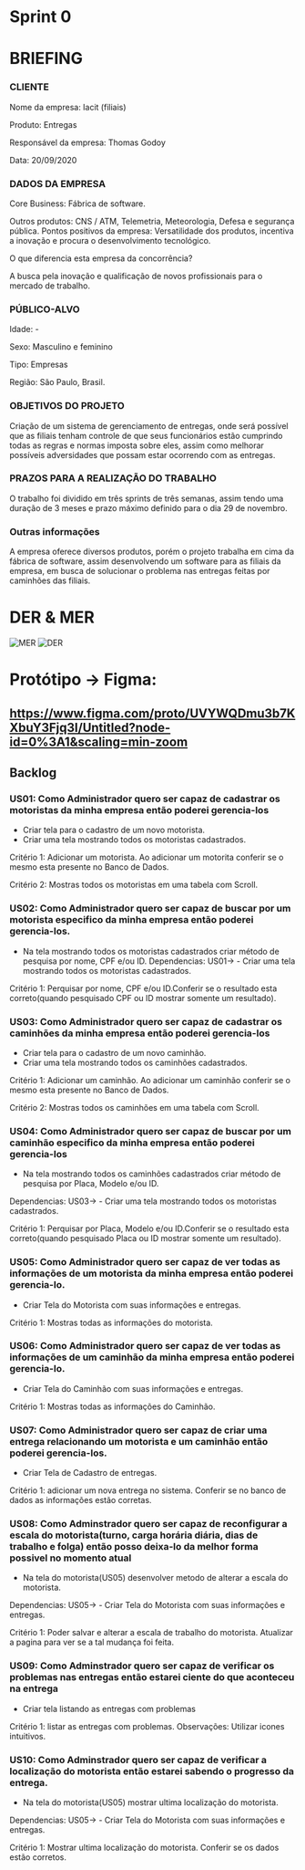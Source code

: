 
# Sprint 0

# BRIEFING 
### CLIENTE
Nome da empresa: Iacit (filiais)

Produto: Entregas

Responsável da empresa: Thomas Godoy

Data: 20/09/2020

### DADOS DA EMPRESA

Core Business: Fábrica de software.

Outros produtos: CNS / ATM, Telemetria, Meteorologia, Defesa e segurança pública.
Pontos positivos da empresa: Versatilidade dos produtos, incentiva a inovação e procura o desenvolvimento tecnológico.

O que diferencia esta empresa da concorrência?

A busca pela inovação e qualificação de novos profissionais para o mercado de trabalho.

### PÚBLICO-ALVO
Idade: -

Sexo: Masculino e feminino

Tipo: Empresas

Região: São Paulo, Brasil.

### OBJETIVOS DO PROJETO
Criação de um sistema de gerenciamento de entregas, onde será possível que as filiais tenham controle de que seus funcionários estão cumprindo todas as regras e normas imposta sobre eles, assim como melhorar possíveis adversidades que possam estar ocorrendo com as entregas.

### PRAZOS PARA A REALIZAÇÃO DO TRABALHO
O trabalho foi dividido em três sprints de três semanas, assim tendo uma
duração de 3 meses e prazo máximo definido para o dia 29 de novembro.
### Outras informações
A empresa oferece diversos produtos, porém o projeto trabalha em cima da
fábrica de software, assim desenvolvendo um software para as filiais da
empresa, em busca de solucionar o problema nas entregas feitas por
caminhões das filiais.


# DER & MER

![MER](https://cdn.discordapp.com/attachments/255045329081073684/759419030456500244/56.jpg?raw=true)
![DER](https://cdn.discordapp.com/attachments/255045329081073684/759450891282546740/logiciTeste1.jpg?raw=true)


# Protótipo -> Figma:

## https://www.figma.com/proto/UVYWQDmu3b7KXbuY3Fjq3I/Untitled?node-id=0%3A1&scaling=min-zoom


## Backlog


### US01: Como Administrador quero ser capaz de cadastrar os motoristas da minha empresa então poderei gerencia-los

 - Criar tela para o cadastro de um novo motorista.
 - Criar uma tela mostrando todos os motoristas cadastrados.
 
Critério 1: Adicionar um motorista. Ao adicionar um motorita conferir se o mesmo esta presente no Banco de Dados.

Critério 2: Mostras todos os motoristas em uma tabela com Scroll.

### US02: Como Administrador quero ser capaz de buscar por um motorista especifico da minha empresa então poderei gerencia-los.
- Na tela mostrando todos os motoristas cadastrados criar método de pesquisa por nome, CPF e/ou ID.
Dependencias: US01-> - Criar uma tela mostrando todos os motoristas cadastrados.

Critério 1: Perquisar por nome, CPF e/ou ID.Conferir se o resultado esta correto(quando pesquisado CPF ou ID mostrar somente um resultado).
 
### US03: Como Administrador quero ser capaz de cadastrar os caminhões da minha empresa então poderei gerencia-los

 - Criar tela para o cadastro de um novo caminhão.
 - Criar uma tela mostrando todos os caminhões cadastrados.
 
 Critério 1: Adicionar um caminhão. Ao adicionar um caminhão conferir se o mesmo esta presente no Banco de Dados.
 
Critério 2: Mostras todos os caminhões em uma tabela com Scroll.

### US04: Como Administrador quero ser capaz de buscar por um caminhão especifico da minha empresa então poderei gerencia-los

 - Na tela mostrando todos os caminhões cadastrados criar método de pesquisa por Placa, Modelo e/ou ID.
 
Dependencias: US03-> - Criar uma tela mostrando todos os motoristas cadastrados.

Critério 1: Perquisar por Placa, Modelo e/ou ID.Conferir se o resultado esta correto(quando pesquisado Placa ou ID mostrar somente um resultado).


### US05: Como Administrador quero ser capaz de ver todas as informações de um motorista da minha empresa então poderei gerencia-lo.

 -  Criar Tela do Motorista com suas informações e entregas.
 
   Critério 1: Mostras todas as informações do motorista.
   
### US06: Como Administrador quero ser capaz de ver todas as informações de um caminhão da minha empresa então poderei gerencia-lo.

 -  Criar Tela do Caminhão com suas informações e entregas.
 
   Critério 1: Mostras todas as informações do Caminhão.
   
   
### US07: Como Administrador quero ser capaz de criar uma entrega relacionando um motorista e um caminhão então poderei gerencia-los.

 -  Criar Tela de Cadastro de entregas.
 
   Critério 1: adicionar um nova entrega no sistema. Conferir se no banco de dados as informações estão corretas.
   

### US08: Como Adminstrador quero ser capaz de reconfigurar a escala do motorista(turno, carga horária diária, dias de trabalho e folga) então posso deixa-lo da melhor forma possivel no momento atual

 - Na tela do motorista(US05) desenvolver metodo de alterar  a escala do motorista.
 
 Dependencias: US05-> - Criar Tela do Motorista com suas informações e entregas.

Critério 1: Poder salvar e alterar a escala de trabalho do motorista. Atualizar a pagina para ver se a tal mudança foi feita.

### US09: Como Adminstrador quero ser capaz de verificar os problemas nas entregas então estarei ciente do que aconteceu na entrega

 - Criar tela listando as entregas com problemas

Critério 1: listar as entregas com problemas.
Observações: Utilizar icones intuitivos.

### US10: Como Adminstrador quero ser capaz de verificar a localização do motorista então estarei sabendo o progresso da entrega.

- Na tela do motorista(US05) mostrar ultima localização do motorista.

Dependencias: US05-> - Criar Tela do Motorista com suas informações e entregas.

Critério 1: Mostrar ultima localização do motorista. Conferir se os dados estão corretos.










